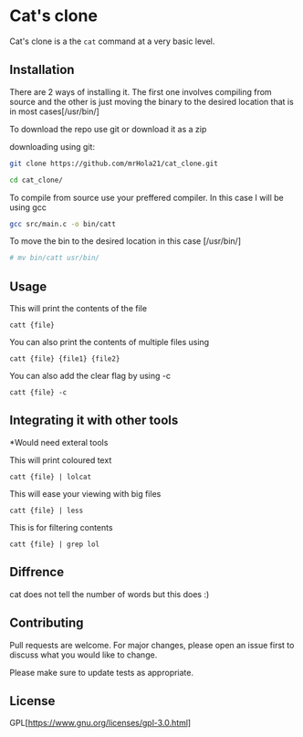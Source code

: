 # Cat's clone 

Cat's clone is a the `cat` command at a very basic level.

## Installation

There are 2 ways of installing it.
The first one involves compiling from source and the other is just moving the binary to the desired location that is in most cases[/usr/bin/]

To download the repo use git or download it as a zip

downloading using git:
```bash 
git clone https://github.com/mrHola21/cat_clone.git

cd cat_clone/

```
To compile from source use your preffered compiler. In this case I will be using gcc

```bash
gcc src/main.c -o bin/catt

```

To move the bin to the desired location in this case [/usr/bin/]

```bash
# mv bin/catt usr/bin/
```

## Usage

This will print the contents of the file

```
catt {file}

```
You can also print the contents of multiple files using 
```
catt {file} {file1} {file2}
```
You can also add the clear flag by using -c 

```
catt {file} -c 
```

## Integrating it with other tools 

*Would need exteral tools

This will print coloured text

```
catt {file} | lolcat
```
This will ease your viewing with big files
```
catt {file} | less
```
This is for filtering contents 

```
catt {file} | grep lol
```

## Diffrence 

cat does not tell the number of words but this does :) 

## Contributing
Pull requests are welcome. For major changes, please open an issue first to discuss what you would like to change.

Please make sure to update tests as appropriate.

## License

GPL[https://www.gnu.org/licenses/gpl-3.0.html]
